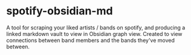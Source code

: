 # spotify-obsidian-md
A tool for scraping your liked artists / bands on spotify, and producing a linked markdown vault to view in Obsidian graph view. Created to view connections between band members and the bands they've moved between.
